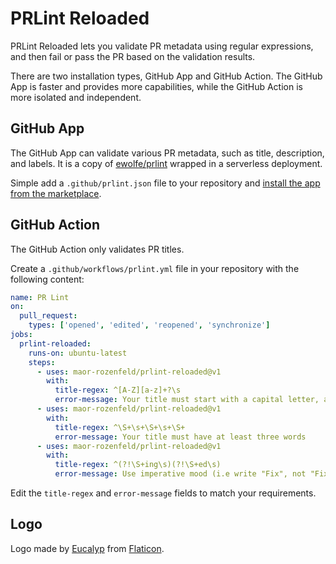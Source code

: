 # PRLint Reloaded

PRLint Reloaded lets you validate PR metadata using regular expressions, and then fail or pass the PR based on the validation results.

There are two installation types, GitHub App and GitHub Action. The GitHub App is faster and provides more capabilities, while the GitHub Action is more isolated and independent.

## GitHub App

The GitHub App can validate various PR metadata, such as title, description, and labels. It is a copy of [ewolfe/prlint](https://github.com/ewolfe/prlint) wrapped in a serverless deployment.

Simple add a `.github/prlint.json` file to your repository and [install the app from the marketplace](https://github.com/apps/prlint-reloaded).


## GitHub Action

The GitHub Action only validates PR titles.

Create a `.github/workflows/prlint.yml` file in your repository with the following content:

```yml
name: PR Lint
on:
  pull_request:
    types: ['opened', 'edited', 'reopened', 'synchronize']
jobs:
  prlint-reloaded:
    runs-on: ubuntu-latest
    steps:
      - uses: maor-rozenfeld/prlint-reloaded@v1
        with:
          title-regex: ^[A-Z][a-z]+?\s
          error-message: Your title must start with a capital letter, and a real word, e.g. 'Add GO support'
      - uses: maor-rozenfeld/prlint-reloaded@v1
        with:
          title-regex: ^\S+\s+\S+\s+\S+
          error-message: Your title must have at least three words
      - uses: maor-rozenfeld/prlint-reloaded@v1
        with:
          title-regex: ^(?!\S+ing\s)(?!\S+ed\s)
          error-message: Use imperative mood (i.e write "Fix", not "Fixed" or "Fixing")
```

Edit the `title-regex` and `error-message` fields to match your requirements.


## Logo

Logo made by [Eucalyp](https://creativemarket.com/eucalyp) from [Flaticon](https://www.flaticon.com/).
